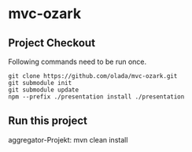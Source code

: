 # mvc-ozark

## Project Checkout
Following commands need to be run once.
```
git clone https://github.com/olada/mvc-ozark.git
git submodule init
git submodule update
npm --prefix ./presentation install ./presentation
```
## Run this project
aggregator-Projekt: mvn clean install
```
